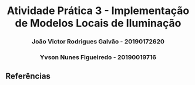 <h1 align = "center"> Atividade Prática 3 - Implementação de Modelos
Locais de Iluminação </h1>

<h3 align="center"> João Victor Rodrigues Galvão - 20190172620</h3>
<h3 align="center"> Yvson Nunes Figueiredo - 20190019716</h3>



## Referências